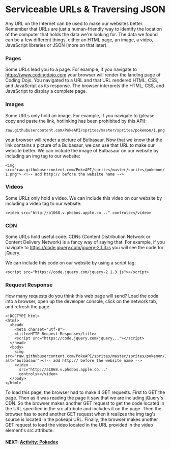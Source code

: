 # Serviceable URLs & Traversing JSON
Any URL on the Internet can be used to make our websites better. Remember that URLs are just a human-friendly way to identify the location of the computer that holds the data we're looking for. The data we found can be a few different things, either an HTML page, an image, a video, JavaScript libraries or JSON (more on that later).

### Pages
Some URLs lead you to a page. For example, if you navigate to  https://www.codingdojo.com your browser will render the landing page of Coding Dojo. You navigated to a URL and that URL rendered HTML, CSS, and JavaScript as its response. The browser interprets the HTML, CSS, and JavaScript to display a complete page.

### Images
Some URLs only hold an image. For example, if you navigate to (please copy and paste the link, hotlinking has been prohibited by this API):

`raw.githubusercontent.com/PokeAPI/sprites/master/sprites/pokemon/1.png `

your browser will render a picture of Bulbasaur. Now that we know that the link contains a picture of a Bulbasaur, we can use that URL to make our website better. We can include the image of Bulbasaur on our website by including an img tag to our website:

`<img src="raw.githubusercontent.com/PokeAPI/sprites/master/sprites/pokemon/1.png"> <!-- add http:// before the website name -->`
### Videos
Some URLs only hold a video. We can include this video on our website by including a video tag to our website:

`<video src="http://a1068.v.phobos.apple.co..." controls></video>`
### CDN
Some URLs hold useful code. CDNs (Content Distribution Network or Content Delivery Network) is a fancy way of saying that. For example, if you navigate to  https://code.jquery.com/jquery-2.1.3.js you will see the code for jQuery. 

We can include this code on our website by using a script tag:

`<script src="https://code.jquery.com/jquery-2.1.3.js"></script>`
### Request Response
How many requests do you think this web page will send? Load the code into a browser, open up the developer console, click on the network tab, and refresh the page.
```
<!DOCTYPE html>
<html>
  <head>
    <meta charset="utf-8">
    <title>HTTP Request Response</title>
    <script src="https://code.jquery.com/jquery..."></script>
  </head>
  <body>
    <img src="raw.githubusercontent.com/PokeAPI/sprites/master/sprites/pokemon/1.png" alt="bulbasaur"><!-- add http:// before the website name -->
    <video
      src="http://a1068.v.phobos.apple.co..."
      controls></video>
  </body>
</html>
```

To load this page, the browser had to make 4 GET requests. First to GET the page. Then as it was reading the page it saw that we are including jQuery's CDN. So the browser makes another GET request to get the code located in the URL specified in the src attribute and includes it on the page. Then the browser has to send another GET request when it realizes the img tag's source is located in the pokeapi URL. Finally, the browser makes another GET request to load the video located in the URL provided in the video element's src attribute.


#### NEXT: [Activity: Pokedex](.pokedex.html)